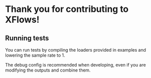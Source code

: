 # Thank you for contributing to XFlows!

## Running tests
You can run tests by compiling the loaders provided in examples and lowering the sample rate to 1.

The debug config is recommended when developing, even if you are modifying the outputs and combine them.